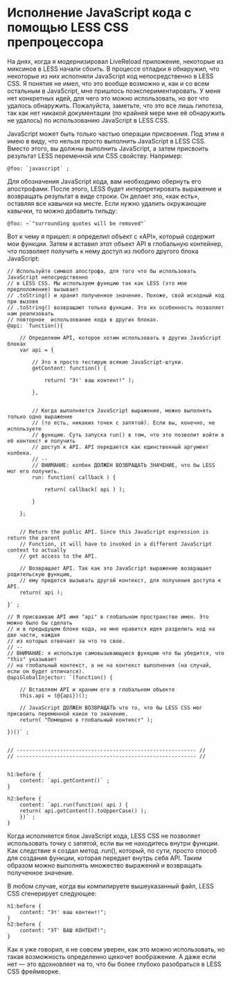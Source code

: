 # Исполнение JavaScript кода с помощью LESS CSS препроцессора

На днях, когда я модернизировал LiveReload приложение, некоторые из
миксинов в LESS начали сбоить. В процессе отладки я обнаружил, что некоторые из
них исполняли JavaScript код непосредственно в LESS CSS. Я понятия не имел, 
что это вообще возможно и, как и со всем остальным в JavaScript, мне пришлось 
поэкспериментировать. У меня нет конкретных идей, для чего это можно использовать, 
но вот что удалось обнаружить. Пожалуйста, заметьте, что это все лишь гипотеза, 
так как нет никакой документации (по крайней мере мне её обнаружить не удалось) 
по использованию JavaScript в LESS CSS.

JavaScript может быть только частью операции присвоения. Под этим я
имею в виду, что нельзя просто выполнить JavaScript в LESS CSS. Вместо
этого, вы должны выполнить JavaScript, а затем присвоить результат LESS
переменной или CSS свойству. Например:

    @foo: `javascript` ;
    
Для обозначения JavaScript кода, вам необходимо обернуть его апострофами. 
После этого, LESS будет интерпретировать выражение и возвращать
результат в виде строки. Он делает это, «как есть», оставляя все
кавычки на месте. Если нужно удалить окружающие кавычки, то можно
добавить тильду:

    @foo: ~`"surrounding quotes will be removed"`

Вот к чему я пришел: я определил объект с «API», который содержит мои функции. 
Затем я вставил этот объект API в глобальную контейнер, что позволяет получить к нему
доступ из любого другого блока JavaScript:

    
    // Используйте символ апострофа, для того что бы использовать JavaScript непосредственно 
    // в LESS CSS. Мы используем функцию так как LESS (это мое предположение) вызывает
    // .toString() и хранит полученное значение. Похоже, свой исходный код при вызове 
    // .toString() возвращают только функции. Это их особенность позволяет нам реализовать 
    // повторное  использование кода в других блоках.
    @api: `function(){
        
        // Определяем API, которое хотим использовать в других JavaScript блоках
        var api = {
            
            // Это я просто тестирую всякие JavaScript-штуки.
            getContent: function() {
     
                return( "Эт' ваш контент!" );
     
            },
            
            
            // Когда выполняется JavaScript выражение, можно выполнять только одно выражение
            // (то есть, никаких точек с запятой). Если вы, конечно, не используете
            // функцию. Суть запуска run() в том, что это позволит войти в её контекст и получить
            // доступ к API. API передается как единственный аргумент колбека.
            // --
            // ВНИМАНИЕ: колбек ДОЛЖЕН ВОЗВРАЩАТЬ ЗНАЧЕНИЕ, что бы LESS мог его получить.
            run: function( callback ) {
     
                return( callback( api ) );
    
            }
    
        };
     
    
        // Return the public API. Since this JavaScript expression is return the parent
        // Function, it will have to invoked in a different JavaScript context to actually
        // get access to the API.
        
        // Возвращает API. Так как это JavaScript выражение возвращает родительскую функцию,
        // ему придется вызывать другой контекст, для получения доступа к API.
        return( api );
    
    }` ;
    
    // Я присваиваю API имя "api" в глобальном пространстве имен. Это можно было бы сделать
    // и в предыдущем блоке кода, но мне нравится идея разделить код на две части, каждая
    // из которых отвечает за что то свое.
    // --
    // ВНИМАНИЕ: я использую самовызывающуюся функцию что бы убедится, что "this" указывает
    // на глобальный контекст, а не на контекст выполнения (на случай, если он будет отличатся).
    @apiGlobalInjector: `(function() {
        
        // Вставляем API и храним его в глобальном объекте
        this.api = (@{api})();
     
        // JavaScript ДОЛЖЕН ВОЗВРАЩАТЬ что то, что бы LESS CSS мог присвоить переменной какое то значение.
        return( "Помещено в глобальный контекст" );
    
    })()` ;
    
     
    // ---------------------------------------------------------- //
    // ---------------------------------------------------------- //
    
    
    h1:before {
        content: `api.getContent()` ;
    }
    
    h2:before {
        content: `api.run(function( api ) {
        return( api.getContent().toUpperCase() );
        })` ;
    }
    

Когда исполняется блок JavaScript кода, LESS CSS не позволяет использовать 
точку с запятой, если вы не находитесь внутри функции. Как следствие я создал
метод .run(), который, по сути, просто способ для создания функции, которая
передает внутрь себя API. Таким образом можно выполнять множество выражений
и возвращать полученное значение.

В любом случае, когда вы компилируете вышеуказанный файл, LESS CSS сгенерирует следующее:


    h1:before {
        content: "Эт' ваш контент!";
    }
    h2:before {
        content: "ЭТ' ВАШ КОНТЕНТ!";
    }

Как я уже говорил, я не совсем уверен, как это можно использовать, но такая
возможность определенно щекочет воображение. А даже если нет — это вдохновляет
на то, что бы более глубоко разобраться в LESS CSS фреймворке.
